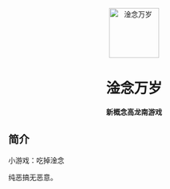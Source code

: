 <p align="center">
  <a href="https://xiaohuang257.github.io/RapeSenpai/index.html"><img src="https://github.com/Xiaohuang257/RapeSenpai/blob/main/static/image/ClickBefore.png?raw=true" width="100" height="100" alt="淦念万岁"></a>
</p>
<div align="center">

# 淦念万岁
**新概念高龙南游戏**
</div>

## 简介
小游戏：吃掉淦念

纯恶搞无恶意。
